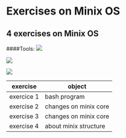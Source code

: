 # Exercises on Minix OS

## 4 exercises on Minix OS
####Tools:
  ![](http://wiki.minix3.org/lib/tpl/minix3c/images/main-logo.png) 
  
   ![](https://tiswww.case.edu/php/chet/img/bash-logo-web.png) 
   
   ![](https://eclipse.org/eclipse.org-common/themes/solstice/public/images/logo/eclipse-426x100.png) 
   
|  exercise  |         object        |
|------------|-----------------------|
| exercice 1 | bash program          |
| exercise 2 | changes on minix core |
| exercise 3 | changes on minix core |
| exercise 4 | about minix structure |